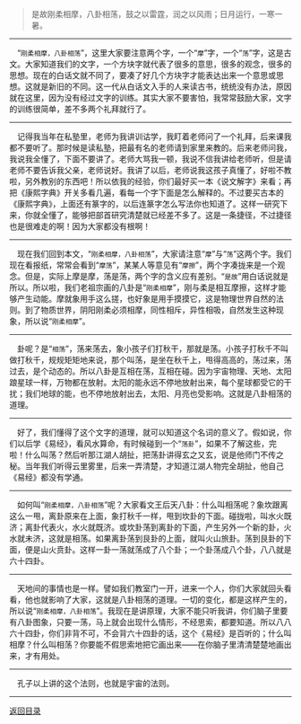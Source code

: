 > 是故刚柔相摩，八卦相荡，鼓之以雷霆，润之以风雨；日月运行，一寒一暑。
___
&emsp;“``刚柔相摩，八卦相荡``”，这里大家要注意两个字，一个“``摩``”字，一个“``荡``”字，这是古文。大家知道我们的文字，一个方块字就代表了很多的意思，很多的观念，很多的思想。现在的白话文就不同了，要凑了好几个方块字才能表达出来一个意思或思想。这就是新旧的不同。这一代从白话文入手的人来读古书，统统没有办法，原因就在这里，因为没有经过文字的训练。其实大家不要害怕，我常常鼓励大家，文字的训练很简单，差不多两个礼拜就行了。
___
&emsp;记得我当年在私塾里，老师为我讲训诂学，我盯着老师问了一个礼拜，后来课我都不要听了。那时候是读私塾，把最有名的老师请到家里来教的。后来老师问我，我说我全懂了，下面不要讲了。老师大骂我一顿，我说不信我讲给老师听，但是请老师不要告诉我父亲，老师说好。我讲了以后，老师说我这孩子真懂了，好啦不教啦，另外教别的东西吧！所以依我的经验，你们最好买一本《说文解字》来看；再把《康熙字典》开关多看几遍，看每一个字下面是怎么解释的。不过要买古本的《康熙字典》，上面还有篆字的，以后连篆字怎么写法你也知道了。这样一研究下来，你就全懂了，能够把部首研究清楚就已经差不多了。这是一条捷径，不过捷径也是很难走的啊！因为大家都没有根啊！
___
&emsp;现在我们回到本文，“``刚柔相摩，八卦相荡``”，大家请注意“``摩``”与“``荡``”这两个字。我们现在看报纸，常常会看到“``摩荡``”，某某人等意见有“``摩擦``”，两个字凑拢来是一个观念。但是，实际上摩是摩，荡是荡，两个字的含义应有差别。“``是故``”用白话说就是所以。所以啦，我们老祖宗画的八卦是“``刚柔相摩``”，刚与柔是相互摩擦，这样才能够产生动能。摩就象用手这么搓，也好象是用手摸摸它，这是物理世界自然的法则。到了物质世界，阴阳刚柔必须相摩，同性相斥，异性相吸，自然发生这种现象，所以说“``刚柔相摩``”。
___
&emsp;卦呢？是“``相荡``”，荡来荡去，象小孩子们打秋干，那就是荡。小孩子打秋千不叫做打秋千，规规矩矩地来说，那个叫荡，是坐在秋千上，甩得高高的，荡过来，荡过去，是个动态的。所以八卦是互相在荡，互相在碰。因为宇宙物理、天地、太阳踉星球一样，万物都在放射。太阳的能永远不停地放射出来，每个星球都受它的干扰；我们地球的能，也不停地放射出去，太阳、月亮也受影响。这就是八卦相荡的道理。
___
&emsp;好了，我们懂得了这个文字的道理，就可以知道这个名词的意义了。假如说，你们以后学《易经》，看风水算命，有时候碰到一个“``荡卦``”，如果不了解这些，完啦！什么叫荡？然后听那江湖人胡扯，把荡卦讲得玄之又玄，说是他师门不传之秘。当年我们听得云里雾里，后来一弄清楚，才知道江湖人物完全胡扯，他自己《易经》都没有学通。
___
&emsp;如何叫“``刚柔相摩，八卦相荡``”呢？大家看文王后天八卦：什么叫相荡呢？象坎跟离这么一甩，离卦原来在上面，象打秋千一样，甩到坎卦的下面。碰拢啦，叫水火既济；离卦代表火，水火就既济。或坎卦荡到离卦的下面，产生另外一个新的卦，火水就未济，这就是相荡。如果离卦荡到艮卦的上面，就叫火山旅卦。荡到艮卦的下面，便是山火贲卦。这样一卦一荡就荡成了八个卦；一个卦荡成八个卦，八八就是六十四卦。
___
&emsp;天地间的事情也是一样。譬如我们教室门一开，进来一个人，你们大家就回头看看，他也就影响了大家，这就是八卦相荡的道理。一切的变化，都是这样产生的，所以说“``刚柔相摩，八卦相荡``”。我现在是讲原理，大家不能只听我讲，你们脑子里要有八卦图象，只要一荡，马上就会出现什么情形，不经思索，都要知道。所以八八六十四卦，你们非背不可，不会背六十四卦的话，这个《易经》是百听的；什么叫相摩？什么叫相荡？你要能不假思索地把它画出来——在你脑子里清清楚楚地画出来，才有用处。
___
&emsp;孔子以上讲的这个法则，也就是宇宙的法则。
___
[返回目录](../../master/README.md#目录)